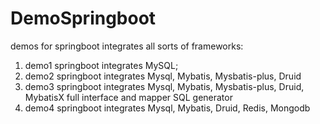 # DemoSpringboot
demos for springboot integrates all sorts of frameworks:
1. demo1  springboot integrates MySQL;
2. demo2  springboot integrates Mysql, Mybatis, Mysbatis-plus, Druid
3. demo3  springboot integrates Mysql, Mybatis, Mysbatis-plus, Druid, MybatisX full interface and mapper SQL generator
4. demo4  springboot integrates Mysql, Mybatis, Druid, Redis, Mongodb